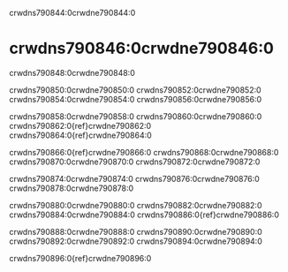 crwdns790844:0crwdne790844:0
# crwdns790846:0crwdne790846:0

crwdns790848:0crwdne790848:0

crwdns790850:0crwdne790850:0 crwdns790852:0crwdne790852:0 crwdns790854:0crwdne790854:0 crwdns790856:0crwdne790856:0

crwdns790858:0crwdne790858:0 crwdns790860:0crwdne790860:0 crwdns790862:0{ref}crwdne790862:0 crwdns790864:0{ref}crwdne790864:0

crwdns790866:0{ref}crwdne790866:0 crwdns790868:0crwdne790868:0 crwdns790870:0crwdne790870:0 crwdns790872:0crwdne790872:0

crwdns790874:0crwdne790874:0 crwdns790876:0crwdne790876:0 crwdns790878:0crwdne790878:0

crwdns790880:0crwdne790880:0 crwdns790882:0crwdne790882:0 crwdns790884:0crwdne790884:0 crwdns790886:0{ref}crwdne790886:0

crwdns790888:0crwdne790888:0 crwdns790890:0crwdne790890:0 crwdns790892:0crwdne790892:0 crwdns790894:0crwdne790894:0

crwdns790896:0{ref}crwdne790896:0 
